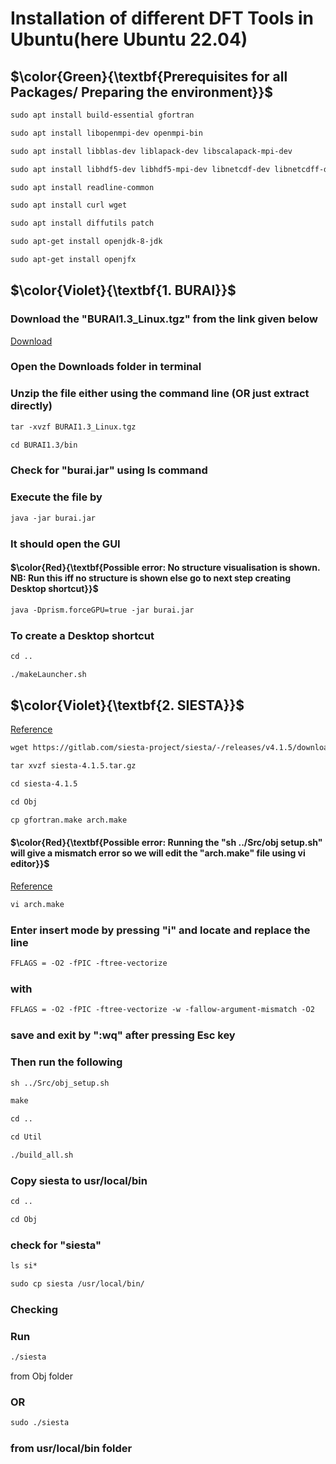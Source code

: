 # Installation of different DFT Tools in Ubuntu(here Ubuntu 22.04)
## $\color{Green}{\textbf{Prerequisites for all Packages/ Preparing the environment}}$
```diff
sudo apt install build-essential gfortran
```
```diff
sudo apt install libopenmpi-dev openmpi-bin
```
```diff
sudo apt install libblas-dev liblapack-dev libscalapack-mpi-dev
```
```diff
sudo apt install libhdf5-dev libhdf5-mpi-dev libnetcdf-dev libnetcdff-dev netcdf-bin
```
```diff
sudo apt install readline-common
```
```diff
sudo apt install curl wget
```
```diff
sudo apt install diffutils patch
```
```diff
sudo apt-get install openjdk-8-jdk
```
```diff
sudo apt-get install openjfx
```



## $\color{Violet}{\textbf{1. BURAI}}$
### Download the "BURAI1.3_Linux.tgz" from the link given below
[Download](https://github.com/BURAI-team/burai/releases/download/ver.1.3-linux/BURAI1.3_Linux.tgz)
### Open the Downloads folder in terminal
### Unzip the file either using the command line (OR just extract directly)
```diff
tar -xvzf BURAI1.3_Linux.tgz
```
```diff
cd BURAI1.3/bin
```
### Check for "burai.jar" using ls command
### Execute the file by
```diff
java -jar burai.jar
```
### It should open the GUI
#### $\color{Red}{\textbf{Possible error: No structure visualisation is shown. NB: Run this iff no structure is shown else go to next step creating Desktop shortcut}}$
```diff
java -Dprism.forceGPU=true -jar burai.jar
```
### To create a Desktop shortcut
```diff
cd ..
```
```diff
./makeLauncher.sh
```

## $\color{Violet}{\textbf{2. SIESTA}}$
[Reference](https://docs.siesta-project.org/projects/siesta/en/latest/installation/legacy-build.html)
```diff
wget https://gitlab.com/siesta-project/siesta/-/releases/v4.1.5/downloads/siesta-4.1.5.tar.gz
```
```diff
tar xvzf siesta-4.1.5.tar.gz
```
```diff
cd siesta-4.1.5
```
```diff
cd Obj
```
```diff
cp gfortran.make arch.make
```
#### $\color{Red}{\textbf{Possible error: Running the "sh ../Src/obj setup.sh" will give a mismatch error so we will edit the "arch.make" file using vi editor}}$
[Reference](https://sites.google.com/arunphy.org/website1/for-students-of-physics/querries-of-learners/siesta)
```diff
vi arch.make
```
### Enter insert mode by pressing "i" and locate and replace the line
```diff
FFLAGS = -O2 -fPIC -ftree-vectorize 
```
### with
```diff
FFLAGS = -O2 -fPIC -ftree-vectorize -w -fallow-argument-mismatch -O2
```
### save and exit by ":wq" after pressing Esc key
### Then run the following
```diff
sh ../Src/obj_setup.sh
```
```diff
make
```
```diff
cd ..
```
```diff
cd Util
```
```diff
./build_all.sh
```
### Copy siesta to usr/local/bin
```diff
cd ..
```
```diff
cd Obj
```
### check for "siesta"
```diff
ls si*
```
```diff
sudo cp siesta /usr/local/bin/
```
### Checking
### Run 
```diff
./siesta
```
from Obj folder
### OR
```diff
sudo ./siesta
```
### from usr/local/bin folder
